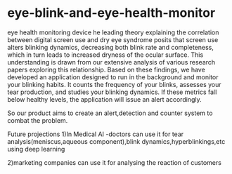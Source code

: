 # eye-blink-and-eye-health-monitor
eye health monitoring device
he leading theory explaining the correlation between digital screen use and dry eye syndrome posits that screen use alters blinking dynamics, decreasing both blink rate and completeness, which in turn leads to increased dryness of the ocular surface. This understanding is drawn from our extensive analysis of various research papers exploring this relationship. Based on these findings, we have developed an application designed to run in the background and monitor your blinking habits. It counts the frequency of your blinks, assesses your tear production, and studies your blinking dynamics. If these metrics fall below healthy levels, the application will issue an alert accordingly.


So our product aims to create an alert,detection and counter system to combat the problem.

Future projections
1)In Medical AI -doctors can use it for tear analysis(meniscus,aqueous component),blink dynamics,hyperblinkings,etc using deep learning

2)marketing companies can use it for analysing the reaction of customers

